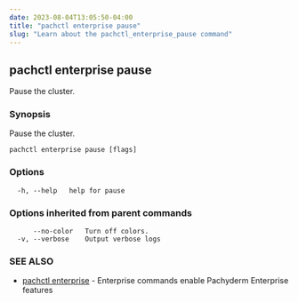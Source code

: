 ```yaml
---
date: 2023-08-04T13:05:50-04:00
title: "pachctl enterprise pause"
slug: "Learn about the pachctl_enterprise_pause command"
---
```


## pachctl enterprise pause

Pause the cluster.

### Synopsis

Pause the cluster.

```
pachctl enterprise pause [flags]
```

### Options

```
  -h, --help   help for pause
```

### Options inherited from parent commands

```
      --no-color   Turn off colors.
  -v, --verbose    Output verbose logs
```

### SEE ALSO

* [pachctl enterprise](/commands/pachctl_enterprise/)	 - Enterprise commands enable Pachyderm Enterprise features

